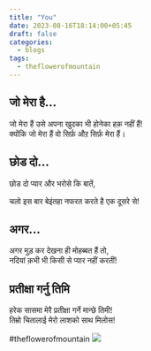```yaml
---
title: "You"
date: 2023-08-16T18:14:00+05:45
draft: false
categories:
  - blogs
tags:
  - theflowerofmountain
---
```


## जो मेरा है…  
जो मेरा हैं उसे अपना खुदका भी होनेका हक़ नहीं हैं!  
क्योंकि जो मेरा हैं वो सिर्फ़ औऱ सिर्फ़ मेरा हैं।  

## छोड दो…  
छोड दो प्यार और भरोसे कि बातें,  

चलो इस बार बेइंतहा नफरत करते है एक दूसरे से!  

## अगर…  
अगर मुड़ कर देखना ही मोहब्बत हैं तो,  
नदियां क़भी भी किसी से प्यार नहीं करतीं!  

## प्रतीक्षा गर्नु तिमि  
हरेक सासमा मेरै प्रतीक्षा गर्ने मान्छे तिमी!  
तिम्रो चितालाई मेरो लाशको साथ मिलोस!  

#theflowerofmountain
![](https://biochemicalmind.wordpress.com/wp-content/uploads/2023/01/img20211015154647.jpg?w=461)